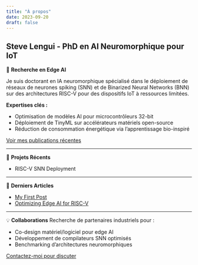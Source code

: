 ```yaml
---
title: "À propos"
date: 2023-09-20
draft: false
---
```


## Steve Lengui - PhD en AI Neuromorphique pour IoT

🧠 **Recherche en Edge AI**

Je suis doctorant en IA neuromorphique spécialisé dans le déploiement de réseaux de neurones spiking (SNN) et de Binarized Neural Networks (BNN) sur des architectures RISC-V pour des dispositifs IoT à ressources limitées.

**Expertises clés :**
- Optimisation de modèles AI pour microcontrôleurs 32-bit
- Déploiement de TinyML sur accélérateurs matériels open-source
- Réduction de consommation énergétique via l’apprentissage bio-inspiré

[Voir mes publications récentes](/publications/)

---

🔧 **Projets Récents**
- RISC-V SNN Deployment

---

📝 **Derniers Articles**
- [My First Post](/posts/my-first-post/)
- [Optimizing Edge AI for RISC-V](/posts/optimizing-edge-ai-for-riscv/)

---

💡 **Collaborations**
Recherche de partenaires industriels pour :
- Co-design matériel/logiciel pour edge AI
- Développement de compilateurs SNN optimisés
- Benchmarking d’architectures neuromorphiques

[Contactez-moi pour discuter](/contact/)
